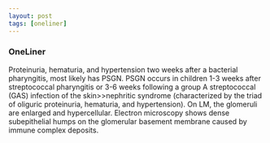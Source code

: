 ```yaml
---
layout: post
tags: [oneliner]
---
```



### OneLiner

Proteinuria, hematuria, and hypertension two weeks after a bacterial pharyngitis, most likely has PSGN. PSGN occurs in children 1-3 weeks after streptococcal pharyngitis or 3-6 weeks following a group A streptococcal (GAS) infection of the skin>>nephritic syndrome (characterized by the triad of oliguric proteinuria, hematuria, and hypertension). On LM, the glomeruli are enlarged and hypercellular. Electron microscopy shows dense subepithelial humps on the glomerular basement membrane caused by immune complex deposits.
